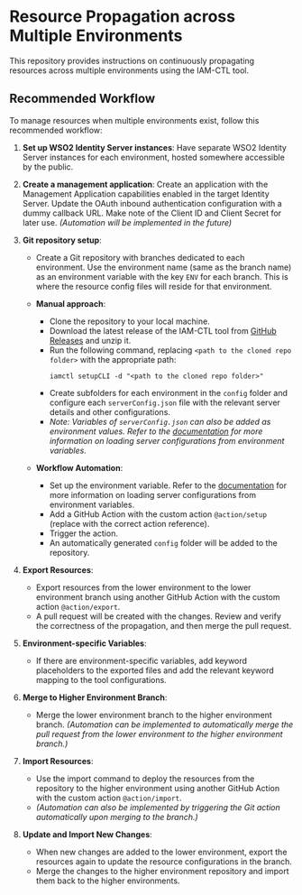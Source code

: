 # Resource Propagation across Multiple Environments

This repository provides instructions on continuously propagating resources across multiple environments using the IAM-CTL tool.

## Recommended Workflow

To manage resources when multiple environments exist, follow this recommended workflow:

1. **Set up WSO2 Identity Server instances**: Have separate WSO2 Identity Server instances for each environment, hosted somewhere accessible by the public.

2. **Create a management application**: Create an application with the Management Application capabilities enabled in the target Identity Server. Update the OAuth inbound authentication configuration with a dummy callback URL. Make note of the Client ID and Client Secret for later use. *(Automation will be implemented in the future)*

3. **Git repository setup**:

   - Create a Git repository with branches dedicated to each environment. Use the environment name (same as the branch name) as an environment variable with the key `ENV` for each branch. This is where the resource config files will reside for that environment.

   - **Manual approach**:
     - Clone the repository to your local machine.
     - Download the latest release of the IAM-CTL tool from [GitHub Releases](https://github.com/wso2-extensions/identity-tools-cli/releases) and unzip it.
     - Run the following command, replacing `<path to the cloned repo folder>` with the appropriate path: 
       ```
       iamctl setupCLI -d "<path to the cloned repo folder>"
       ```
     - Create subfolders for each environment in the `config` folder and configure each `serverConfig.json` file with the relevant server details and other configurations.
     - *Note: Variables of `serverConfig.json` can also be added as environment values. Refer to the [documentation](<LINK>) for more information on loading server configurations from environment variables.*

   - **Workflow Automation**:
     - Set up the environment variable. Refer to the [documentation](<LINK>) for more information on loading server configurations from environment variables.
     - Add a GitHub Action with the custom action `@action/setup` (replace with the correct action reference).
     - Trigger the action.
     - An automatically generated `config` folder will be added to the repository.

4. **Export Resources**:
   - Export resources from the lower environment to the lower environment branch using another GitHub Action with the custom action `@action/export`.
   - A pull request will be created with the changes. Review and verify the correctness of the propagation, and then merge the pull request.

5. **Environment-specific Variables**:
   - If there are environment-specific variables, add keyword placeholders to the exported files and add the relevant keyword mapping to the tool configurations.

6. **Merge to Higher Environment Branch**:
   - Merge the lower environment branch to the higher environment branch. *(Automation can be implemented to automatically merge the pull request from the lower environment to the higher environment branch.)*

7. **Import Resources**:
   - Use the import command to deploy the resources from the repository to the higher environment using another GitHub Action with the custom action `@action/import`.
   - *(Automation can also be implemented by triggering the Git action automatically upon merging to the branch.)*

8. **Update and Import New Changes**:
   - When new changes are added to the lower environment, export the resources again to update the resource configurations in the branch.
   - Merge the changes to the higher environment repository and import them back to the higher environments.